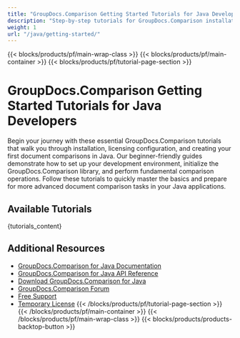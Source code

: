 ```yaml
---
title: "GroupDocs.Comparison Getting Started Tutorials for Java Developers"
description: "Step-by-step tutorials for GroupDocs.Comparison installation, licensing, setup, and creating your first document comparison in Java applications."
weight: 1
url: "/java/getting-started/"
---
```

{{< blocks/products/pf/main-wrap-class >}}
{{< blocks/products/pf/main-container >}}
{{< blocks/products/pf/tutorial-page-section >}}
# GroupDocs.Comparison Getting Started Tutorials for Java Developers

Begin your journey with these essential GroupDocs.Comparison tutorials that walk you through installation, licensing configuration, and creating your first document comparisons in Java. Our beginner-friendly guides demonstrate how to set up your development environment, initialize the GroupDocs.Comparison library, and perform fundamental comparison operations. Follow these tutorials to quickly master the basics and prepare for more advanced document comparison tasks in your Java applications.

## Available Tutorials

{tutorials_content}

## Additional Resources

- [GroupDocs.Comparison for Java Documentation](https://docs.groupdocs.com/comparison/java/)
- [GroupDocs.Comparison for Java API Reference](https://reference.groupdocs.com/comparison/java/)
- [Download GroupDocs.Comparison for Java](https://releases.groupdocs.com/comparison/java/)
- [GroupDocs.Comparison Forum](https://forum.groupdocs.com/c/comparison)
- [Free Support](https://forum.groupdocs.com/)
- [Temporary License](https://purchase.groupdocs.com/temporary-license/)
{{< /blocks/products/pf/tutorial-page-section >}}
{{< /blocks/products/pf/main-container >}}
{{< /blocks/products/pf/main-wrap-class >}}
{{< blocks/products/products-backtop-button >}}